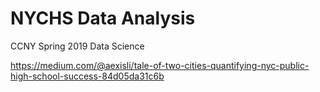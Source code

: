 # NYCHS Data Analysis
CCNY Spring 2019 Data Science

https://medium.com/@aexisli/tale-of-two-cities-quantifying-nyc-public-high-school-success-84d05da31c6b
